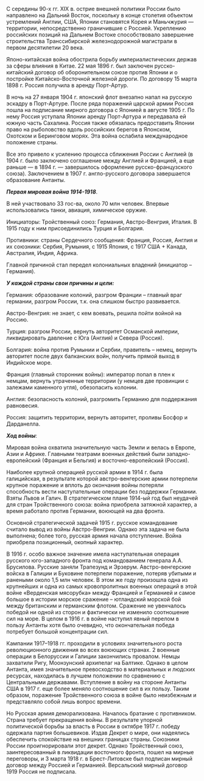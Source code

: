 С середины 90-х гг. XIX в. острие внешней политики России было направлено на Дальний Восток, поскольку в конце столетия объектом устремлений Англии, США, Японии становятся Корея и Маньчжурия — территории, непосредственно граничившие с Россией. Укреплению российских позиций на Дальнем Востоке способствовало завершение строительства Транссибирской железнодорожной магистрали в первом десятилетии 20 века.

Японо-китайская война обострила борьбу империалистических держав за сферы влияния в Китае. 22 мая 1896 г. был заключен русско-китайский договор об оборонительном союзе против Японии и о постройке Китайско-Восточной железной дороги. По договору 15 марта 1898 г. Россия получила в аренду Порт-Артур.

В ночь на 27 января 1904 г. японский флот внезапно напал на русскую эскадру в Порт-Артуре. После ряда поражений царской армии Россия пошла на подписание мирного договора с Японией в августе 1905 г. По нему Россия уступала Японии аренду Порт-Артура и передавала ей южную часть Сахалина. Россия также обязалась предоставить Японии право на рыболовство вдоль российских берегов в Японском, Охотском и Беринговом морях. Эта война ослабила международное положение страны.

Все это привело к усилению процесса сближения России с Англией (в 1904 г. было заключено соглашение между Англией и Францией, а еще раньше — в 1894 г. — завершилось оформление русско-французского союза). Заключением в 1907 г. англо-русского договора завершается образование Антанты.

**_Первая мировая война 1914-1918_**.

В ней участвовало 33 гос-ва, около 70 млн человек. Впервые использовались танки, авиация, химическое оружие.

Инициаторы: Тройственный союз: Германия, Австро-Венгрия, Италия. В 1915 году к ним присоединились Турция и Болгария.

Противники: страны Сердечного сообщения: Франция, Россия, Англия и их союзники: Сербия, Румыния, с 1915 Япония, с 1917 США + Канада, Австралия, Индия, Африка.

Главной причиной стал передел колониальных владений (инициатор – Германия).

**_У каждой страны свои причины и цели:_**

Германия: образование колоний, разгром Франции – главный враг германии, разгром России, т.к. она слишком быстро развивается.

Австро-Венгрия: не знает, с кем воевать, решила пойти войной на Россию.

Турция: разгром России, вернуть авторитет Османской империи, ликвидировать давление с Юга (Англия) и Севера (Россия).

Болгария: война против Румынии и Сербии, правитель – немец, вернуть авторитет после двух балканских войн, получить прямой выход в Индийское море.

Франция (главный сторонник войны): император попал в плен к немцам, вернуть утраченные территории (у немцев две провинции с залежами каменного угля), обезопасить колонии.

Англия: безопасность колоний, разгромить Германию для поддержания равновесия.

Россия: защитить территории, вернуть авторитет, проливы Босфор и Дарданелла.

**_Ход войны_**:

Мировая война охватила значительную часть Земли и велась в Европе, Азии и Африке. Главными театрами военных действий были западно-европейский (Франция и Бельгия) и восточно-европейский (Россия).

Наиболее крупной операцией русской армии в 1914 г. была галицийская, в результате которой австро-венгерские армии потерпели крупное поражение и вплоть до окончания войны потеряли способность вести наступательные операции без поддержки Германии. Взяты Львов и Галич. В стратегическом плане 1914-ый год был неудачей для стран Тройственного союза: война приобрела затяжной характер, а время работало против Германии, воюющей на два фронта.

Основной стратегической задачей 1915 г. русское командование считало вывод из войны Австро-Венгрии. Однако эта задача не была выполнена; более того, русская армия начала отступление. Война приобрела позиционный, окопный характер.

В 1916 г. особо важное значение имела наступательная операция русского юго-западного фронта под командованием генерала А.А. Брусилова. Русские заняли Трапезунд и Эрзерум. Австро-венгерские войска в Галиции и Буковине потерпели поражение, потеряв убитыми и ранеными около 1,5 млн человек. В этом же году произошла одна из крупнейших и одна из самых кровопролитных военных операций в этой войне «Верденская мясорубка» между Францией и Германией и самое большое в истории морское сражение – ютландский морской бой между британским и германским флотом. Сражение не увенчалось победой ни одной из сторон и фактически не изменило соотношение сил на море. В целом в 1916 г. в войне наступил явный перелом в пользу Антанты хотя было очевидно, что окончательная победа потребует большой концентрации сил.

Кампании 1917–1918 гг. проходили в условиях значительного роста революционного движения во всех воюющих странах. 2 военные операции в Белоруссии и Галиции закончились провалом. Немцы захватили Ригу, Моонзунский архипелаг на Балтике. Однако в целом Антанта, имея значительное превосходство в материальных и людских ресурсах, находилась в лучшем положении по сравнению с Центральными державами. Вступление в войну на стороне Антанты США в 1917 г. еще более меняло соотношение сил в их пользу. Таким образом, поражение Тройственного союза в войне было неизбежным и представляло собой лишь вопрос времени.

Но Русская армия деморализована. Началось братание с противником. Страна требует прекращения войны. В результате упорной политической борьбы за власть в России в октябре 1917 г. победу одержала партия большевиков. Издав Декрет о мире, они надеялись обеспечить спокойствие на внешних границах страны. Союзники России проигнорировали этот декрет. Однако Тройственный союз, заинтересованный в ликвидации восточного фронта, пошел на мирные переговоры, и 3 марта 1918 г. в Брест-Литовске был подписан мирный договор между Россией и Германией. Версальский мирный договор 1919 Россия не подписала.